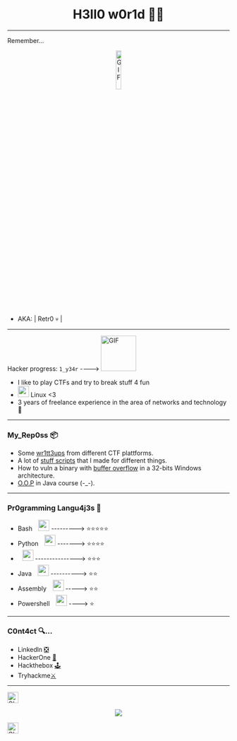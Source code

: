 # <h1 align="center"><b>H3ll0 w0r1d </b>🐱‍💻</h1>


***
Remember...

<div style="text-align:center">
    <img src="https://i.imgur.com/N0uWaog.png" alt="GIF" style="width: 15%; height: auto;">
</div>

- AKA: | Retr0 💀 |

***

Hacker progress: `1_y34r` ----> <img src="https://cdn.pixabay.com/animation/2022/12/26/19/45/19-45-46-138_512.gif" alt="GIF" width="80px">

- I like to play CTFs and try to break stuff 4 fun
- <img src="https://github.com/JoseVazquez101/JoseVazquez101/assets/111292579/df250449-03a7-4de0-a22e-4bc01f4508dc" width="25px"> Linux <3
- 3 years of freelance experience in the area of ​​networks and technology 🤖

***

<h3>My_Rep0ss 📦</h3>

- Some [wr1tt3ups](https://github.com/JoseVazquez101/Writteups) from different CTF plattforms.
- A lot of [stuff scripts](https://github.com/JoseVazquez101/My-scr1pt5) that I made for different things.
- How to vuln a binary with [buffer overflow](https://github.com/JoseVazquez101/Buffer-Overflow-from-32-bit-binary) in a 32-bits Windows architecture.
- [O.O.P](https://github.com/JoseVazquez101/P.O.O-Course_2024) in Java course (-_-).

***
<h3>Pr0gramming Langu4j3s 🧩</h3>

- Bash <img src="https://github.com/JoseVazquez101/JoseVazquez101/assets/111292579/efc32107-2e01-4c67-8492-8868eb5012fc" width="25px" style="margin-left: 10px;"> ---------> ⭐⭐⭐⭐⭐
- Python <img src="https://github.com/JoseVazquez101/JoseVazquez101/assets/111292579/7b3e75ad-5ee5-4414-b8a9-067230970585" width="25px" style="margin-left: 10px;"> -------> ⭐⭐⭐⭐
- <img src="https://github.com/JoseVazquez101/JoseVazquez101/assets/111292579/13a450bc-18ba-47c9-8e38-35ee4078c33a" width="25px" style="margin-left: 10px;"> ---------------> ⭐⭐⭐
- Java <img src="https://github.com/JoseVazquez101/JoseVazquez101/assets/111292579/058c7159-e988-4c19-a551-cdabd2f1b92f" width="25px" style="margin-left: 10px;"> ----------> ⭐⭐
- Assembly <img src="https://github.com/JoseVazquez101/JoseVazquez101/assets/111292579/b886ad61-a094-4e43-8f1e-67d2642d85b8" width="25px" style="margin-left: 10px;"> -----> ⭐⭐
- Powershell <img src="https://github.com/JoseVazquez101/JoseVazquez101/assets/111292579/df304e8b-801a-41eb-a6d7-1dcb0a91a736" width="25px" style="margin-left: 10px;"> ----> ⭐

***

<h3>C0nt4ct 🔍... </h3>

- Linkedln [❎](https://www.linkedin.com/in/jos%C3%A9-manuel-rodriguez-vazquez-88bb07268/)
- HackerOne [🎯](https://hackerone.com/retr0__1000101?type=user)
- Hackthebox [🕹️](https://app.hackthebox.com/users/1166459)
- Tryhackme[⚔️](https://tryhackme.com/p/Retr0101001)
***

<img src="https://images-wixmp-ed30a86b8c4ca887773594c2.wixmp.com/f/a2f7c9d8-a913-4273-847f-705be41395df/dajesob-4f15a65b-cbd2-48e5-a2e0-22ada7fa5115.gif?token=eyJ0eXAiOiJKV1QiLCJhbGciOiJIUzI1NiJ9.eyJzdWIiOiJ1cm46YXBwOjdlMGQxODg5ODIyNjQzNzNhNWYwZDQxNWVhMGQyNmUwIiwiaXNzIjoidXJuOmFwcDo3ZTBkMTg4OTgyMjY0MzczYTVmMGQ0MTVlYTBkMjZlMCIsIm9iaiI6W1t7InBhdGgiOiJcL2ZcL2EyZjdjOWQ4LWE5MTMtNDI3My04NDdmLTcwNWJlNDEzOTVkZlwvZGFqZXNvYi00ZjE1YTY1Yi1jYmQyLTQ4ZTUtYTJlMC0yMmFkYTdmYTUxMTUuZ2lmIn1dXSwiYXVkIjpbInVybjpzZXJ2aWNlOmZpbGUuZG93bmxvYWQiXX0._k_6Hhpnm3cwRZXwuDrl3hsfSaYZfjU13Xr5g-55qQ8" alt="GIF" width="25px"> 

<p align="center">
  <a href="https://github.com/DenverCoder1/readme-typing-svg"><img src="https://readme-typing-svg.herokuapp.com?font=Time+New+Roman&color=cyan&size=25&center=true&vCenter=true&width=600&height=100&lines=RETR0{0UR_D3MOCR4CY_H45_B33N_PWN3D}.&hearts;++;RETR0{3V3RYTH1NG_1S_C0NN3CT3D},;RETR0{HACK_4_LIVE},;RETR0{TRY_H4RD3R},;RETR0{D0NT_TRU5T},;RETR0{CHMOD_7_1001101}"></a>
</p>

<img src="https://images-wixmp-ed30a86b8c4ca887773594c2.wixmp.com/f/a2f7c9d8-a913-4273-847f-705be41395df/dajesob-4f15a65b-cbd2-48e5-a2e0-22ada7fa5115.gif?token=eyJ0eXAiOiJKV1QiLCJhbGciOiJIUzI1NiJ9.eyJzdWIiOiJ1cm46YXBwOjdlMGQxODg5ODIyNjQzNzNhNWYwZDQxNWVhMGQyNmUwIiwiaXNzIjoidXJuOmFwcDo3ZTBkMTg4OTgyMjY0MzczYTVmMGQ0MTVlYTBkMjZlMCIsIm9iaiI6W1t7InBhdGgiOiJcL2ZcL2EyZjdjOWQ4LWE5MTMtNDI3My04NDdmLTcwNWJlNDEzOTVkZlwvZGFqZXNvYi00ZjE1YTY1Yi1jYmQyLTQ4ZTUtYTJlMC0yMmFkYTdmYTUxMTUuZ2lmIn1dXSwiYXVkIjpbInVybjpzZXJ2aWNlOmZpbGUuZG93bmxvYWQiXX0._k_6Hhpnm3cwRZXwuDrl3hsfSaYZfjU13Xr5g-55qQ8" alt="GIF" width="25px">

